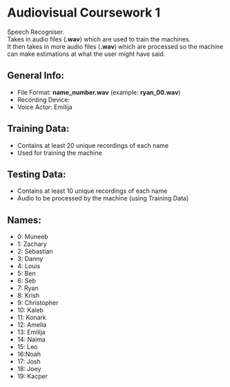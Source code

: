 # Audiovisual Coursework 1
Speech Recogniser.  
Takes in audio files (**.wav**) which are used to train the machines.  
It then takes in more audio files (**.wav**) which are processed 
so the machine can make estimations at what the user might have said.

General Info:
-
- File Format: **name_number.wav** (example: **ryan_00.wav**)
- Recording Device:
- Voice Actor: Emilija

Training Data:
-
- Contains at least 20 unique recordings of each name
- Used for training the machine 

Testing Data:
-
- Contains at least 10 unique recordings of each name 
- Audio to be processed by the machine (using Training Data)

Names:
- 
- 0: Muneeb
- 1: Zachary
- 2: Sebastian
- 3: Danny
- 4: Louis
- 5: Ben
- 6: Seb
- 7: Ryan
- 8: Krish
- 9: Christopher
- 10: Kaleb
- 11: Konark
- 12: Amelia
- 13: Emilija
- 14: Naima
- 15: Leo
- 16:Noah
- 17: Josh
- 18: Joey
- 19: Kacper